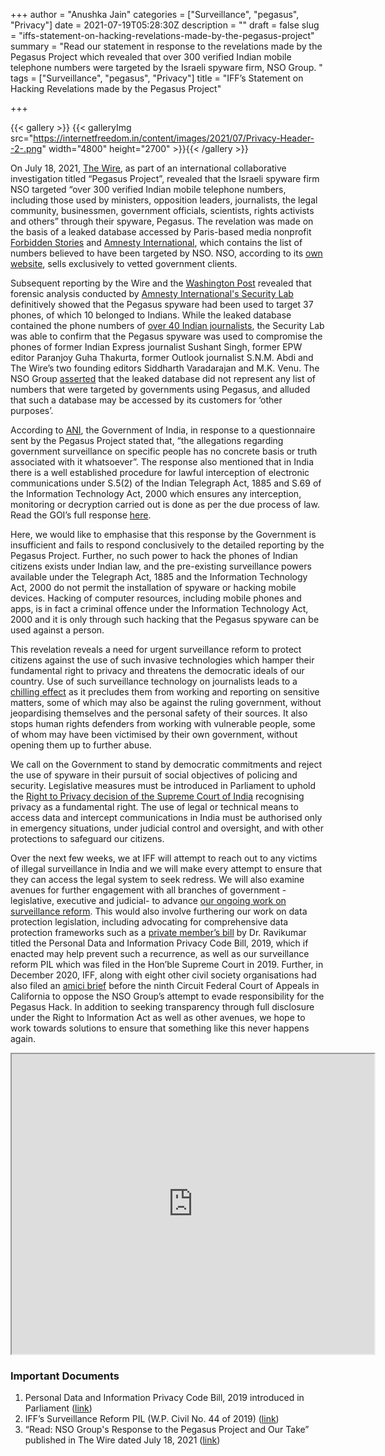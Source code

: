 +++
author = "Anushka Jain"
categories = ["Surveillance", "pegasus", "Privacy"]
date = 2021-07-19T05:28:30Z
description = ""
draft = false
slug = "iffs-statement-on-hacking-revelations-made-by-the-pegasus-project"
summary = "Read our statement in response to the revelations made by the Pegasus Project which revealed that over 300 verified Indian mobile telephone numbers were targeted by the Israeli spyware firm, NSO Group. "
tags = ["Surveillance", "pegasus", "Privacy"]
title = "IFF’s Statement on Hacking Revelations made by the Pegasus Project"

+++


{{< gallery >}}
{{< galleryImg  src="https://internetfreedom.in/content/images/2021/07/Privacy-Header--2-.png" width="4800" height="2700" >}}{{< /gallery >}}

>>>> <form><script src="https://checkout.razorpay.com/v1/payment-button.js" data-payment_button_id="pl_HLkgeWGQLMuddp" async> </script> </form>

On July 18, 2021, [The Wire](https://thewire.in/government/project-pegasus-journalists-ministers-activists-phones-spying), as part of an international collaborative investigation titled “Pegasus Project”, revealed that the Israeli spyware firm NSO targeted “over 300 verified Indian mobile telephone numbers, including those used by ministers, opposition leaders, journalists, the legal community, businessmen, government officials, scientists, rights activists and others” through their spyware, Pegasus. The revelation was made on the basis of a leaked database accessed by Paris-based media nonprofit [Forbidden Stories](https://forbiddenstories.org) and [Amnesty International](https://www.amnesty.org/en/), which contains the list of numbers believed to have been targeted by NSO. NSO, according to its [own website](https://www.nsogroup.com/), sells exclusively to vetted government clients.

Subsequent reporting by the Wire and the [Washington Post](https://www.washingtonpost.com/investigations/interactive/2021/nso-spyware-pegasus-cellphones/) revealed that forensic analysis conducted by [Amnesty International's Security Lab](https://www.amnesty.org/en/latest/research/2021/07/forensic-methodology-report-how-to-catch-nso-groups-pegasus/) definitively showed that the Pegasus spyware had been used to target 37 phones, of which 10 belonged to Indians. While the leaked database contained the phone numbers of [over 40 Indian journalists](https://thewire.in/media/pegasus-project-spyware-indian-journalists), the Security Lab was able to confirm that the Pegasus spyware was used to compromise the phones of former Indian Express journalist Sushant Singh, former EPW editor Paranjoy Guha Thakurta, former Outlook journalist S.N.M. Abdi and The Wire’s two founding editors Siddharth Varadarajan and M.K. Venu. The NSO Group [asserted](https://thewire.in/tech/pegasus-project-nso-response) that the leaked database did not represent any list of numbers that were targeted by governments using Pegasus, and alluded that such a database may be accessed by its customers for ‘other purposes’.

According to [ANI](https://twitter.com/ANI/status/1416800154871468036), the Government of India, in response to a questionnaire sent by the Pegasus Project stated that, “the allegations regarding government surveillance on specific people has no concrete basis or truth associated with it whatsoever”. The response also mentioned that in India there is a well established procedure for lawful interception of electronic communications under S.5(2) of the Indian Telegraph Act, 1885 and S.69 of the Information Technology Act, 2000 which ensures any interception, monitoring or decryption carried out is done as per the due process of law. Read the GOI’s full response [here](https://twitter.com/ANI/status/1416800154871468036).

Here, we would like to emphasise that this response by the Government is insufficient and fails to respond conclusively to the detailed reporting by the Pegasus Project. Further, no such power to hack the phones of Indian citizens exists under Indian law, and the pre-existing surveillance powers available under the Telegraph Act, 1885 and the Information Technology Act, 2000 do not permit the installation of spyware or hacking mobile devices. Hacking of computer resources, including mobile phones and apps, is in fact a criminal offence under the Information Technology Act, 2000 and it is only through such hacking that the Pegasus spyware can be used against a person.

This revelation reveals a need for urgent surveillance reform to protect citizens against the use of such invasive technologies which hamper their fundamental right to privacy and threatens the democratic ideals of our country. Use of such surveillance technology on journalists leads to a [chilling effect](https://www.haaretz.com/israel-news/tech-news/.premium-nso-s-pegasus-the-israeli-cyber-weapon-used-against-180-journalists-1.10010446?__twitter_impression=true) as it precludes them from working and reporting on sensitive matters, some of which may also be against the ruling government, without jeopardising themselves and the personal safety of their sources. It also stops human rights defenders from working with vulnerable people, some of whom may have been victimised by their own government, without opening them up to further abuse.

We call on the Government to stand by democratic commitments and reject the use of spyware in their pursuit of social objectives of policing and security. Legislative measures must be introduced in Parliament to uphold the [Right to Privacy decision of the Supreme Court of India](https://indiankanoon.org/doc/91938676/) recognising privacy as a fundamental right. The use of legal or technical means to access data and intercept communications in India must be authorised only in emergency situations, under judicial control and oversight, and with other protections to safeguard our citizens.

Over the next few weeks, we at IFF will attempt to reach out to any victims of illegal surveillance in India and we will make every attempt to ensure that they can access the legal system to seek redress. We will also examine avenues for further engagement with all branches of government - legislative, executive and judicial- to advance [our ongoing work on surveillance reform](https://internetfreedom.in/dataprotectiontop10-state-security-and-surveillance/). This would also involve furthering our work on data protection legislation, including advocating for comprehensive data protection frameworks such as a [private member’s bill](https://internetfreedom.in/personal-data-and-information-privacy-code-bill-2019-introduced-in-the-lok-sabha-today-saveourprivacy/) by Dr. Ravikumar titled the Personal Data and Information Privacy Code Bill, 2019, which if enacted may help prevent such a recurrence, as well as our surveillance reform PIL which was filed in the Hon’ble Supreme Court in 2019. Further, in December 2020, IFF, along with eight other civil society organisations had also filed an [amici brief](https://internetfreedom.in/ninth-circuit-amici-brief-whatsapp-nso-group-pegasus-hack/) before the ninth Circuit Federal Court of Appeals in California to oppose the NSO Group’s attempt to evade responsibility for the Pegasus Hack. In addition to seeking transparency through full disclosure under the Right to Information Act as well as other avenues, we hope to work towards solutions to ensure that something like this never happens again.

<iframe src="https://drive.google.com/file/d/1-hEfTS21HdqsWaXUC0zi8dG-fUm5VHSc/preview" width="580" height="480"></iframe>

### Important Documents

1. Personal Data and Information Privacy Code Bill, 2019 introduced in Parliament ([link](https://internetfreedom.in/personal-data-and-information-privacy-code-bill-2019-introduced-in-the-lok-sabha-today-saveourprivacy/))
2. IFF’s Surveillance Reform PIL (W.P. Civil No. 44 of 2019) ([link](https://drive.google.com/open?id=0B9LKE-1DkhtFNzNMSjVidG9wUUZqZlpSbnRNeGlCZ0tDR0dn))
3. “Read: NSO Group's Response to the Pegasus Project and Our Take” published in The Wire dated July 18, 2021 ([link](https://thewire.in/tech/pegasus-project-nso-response))

> > > <form><script src="https://cdn.razorpay.com/static/widget/subscription-button.js" data-subscription_button_id="pl_HLk5qU1K35hmPH" data-button_theme="brand-color" async> </script> </form>







